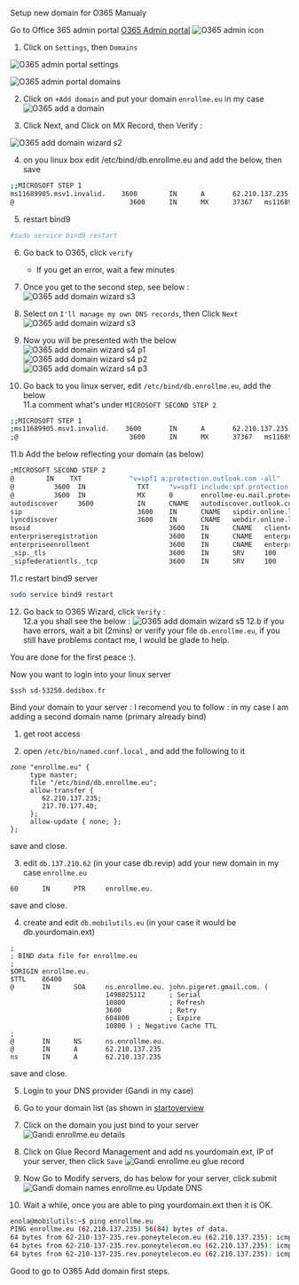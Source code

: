 Setup new domain for O365 Manualy

Go to Office 365 admin portal [O365 Admin portal]()
![O365 admin icon](O365_AdminIcon.png)  

1. Click on `Settings`, then `Domains`  

![O365 admin portal settings](O365_AdminPortalSettings.png)   
  
![O365 admin portal domains](O365_AdminPortalAddDomains.png)  

2. Click on `+Add domain` and put your domain `enrollme.eu` in my case 
![O365 add a domain](O365_AdminPortalAddADomain.png) 

3. Click Next, and Click on MX Record, then Verify : 

![O365 add domain wizard s2](O365_AddDomain_WizardS2.png)

4. on you linux box edit /etc/bind/db.enrollme.eu and add the below, then save

```bash
;;MICROSOFT STEP 1
ms11689905.msv1.invalid.    3600        IN      A       62.210.137.235
@                             3600      IN      MX      37367   ms11689905.msv1.invalid.
```

5. restart bind9

```bash
#sudo service bind9 restart
```

6. Go back to O365, click `verify`
   - If you get an error, wait a few minutes  

8. Once you get to the second step, see below :  
![O365 add domain wizard s3](O365_AddDomain_WizardS3.png)

9. Select on `I'll manage my own DNS records`, then Click `Next` 
![O365 add domain wizard s3](O365_AddDomain_WizardS3_Select.png)
 
10. Now you will be presented with the below
![O365 add domain wizard s4 p1](O365_AddDomain_WizardS4_p1.png)  
![O365 add domain wizard s4 p2](O365_AddDomain_WizardS4_p2.png)  
![O365 add domain wizard s4 p3](O365_AddDomain_WizardS4_p3.png)  

11. Go back to you linux server, edit `/etc/bind/db.enrollme.eu`, add the below  
11.a comment what's under `MICROSOFT SECOND STEP 2`  

```bash
;;MICROSOFT STEP 1
;ms11689905.msv1.invalid.    3600       IN      A       62.210.137.235
;@                            3600      IN      MX      37367   ms11689905.msv1.invalid.
```  
11.b Add the below reflecting your domain (as below)  

```bash
;MICROSOFT SECOND STEP 2
@        IN    TXT            "v=spf1 a:protection.outlook.com -all"
@          3600  IN             TXT     "v=spf1 include:spf.protection.outlook.com -all"
@          3600  IN             MX      0       enrollme-eu.mail.protection.outlook.com.
autodiscover     3600           IN      CNAME   autodiscover.outlook.com.
sip                             3600    IN      CNAME   sipdir.online.lync.com.
lyncdiscover                    3600    IN      CNAME   webdir.online.lync.com.
msoid                                   3600    IN      CNAME   clientconfig.microsoftonline-p.net.
enterpriseregistration                  3600    IN      CNAME   enterpriseregistration.windows.net.
enterpriseenrollment                    3600    IN      CNAME   enterpriseenrollment.manage.microsoft.com.
_sip._tls                               3600    IN      SRV     100     1       443        sipdir.online.lync.com.
_sipfederationtls._tcp                  3600    IN      SRV     100     1       5061       sipfed.online.lync.com.
```
11.c restart bind9 server
 
```bash
sudo service bind9 restart
```

12. Go back to O365 Wizard, click `Verify` :  
12.a you shall see the below :
![O365 add domain wizard s5](O365_AddDomain_WizardS5.png)
12.b if you have errors, wait a bit (2mins) or verify your file `db.enrollme.eu`, if you still have problems contact me, I would be glade to help.


You are done for the first peace :).



Now you want to login into your linux server

``` 
$ssh sd-53250.dedibox.fr
```  

Bind your domain to your server :
I recomend you to follow : <alain doc>
in my case I am adding a second domain name (primary already bind)
1. get root access  

2. open `/etc/bin/named.conf.local` , and add the following to it  
  
```dns
zone "enrollme.eu" {
     type master;
     file "/etc/bind/db.enrollme.eu";
     allow-transfer {
        62.210.137.235;
        217.70.177.40;
     };
     allow-update { none; };
};
``` 
save and close. 

3. edit `db.137.210.62` (in your case db.revip) add your new domain in my case `enrollme.eu`  
 
```dns 
60      IN      PTR     enrollme.eu.  
``` 
save and close.
 
4. create and edit `db.mobilutils.eu` (in your case it would be db.yourdomain.ext)

```dns
;
; BIND data file for enrollme.eu
;
$ORIGIN enrollme.eu.
$TTL    86400
@       IN      SOA     ns.enrollme.eu. john.pigeret.gmail.com. (
                        1498825112      ; Serial
                        10800           ; Refresh
                        3600            ; Retry
                        604800          ; Expire
                        10800 ) ; Negative Cache TTL
;
@       IN      NS      ns.enrollme.eu.
@       IN      A       62.210.137.235
ns      IN      A       62.210.137.235
```   
save and close.

5. Login to your DNS provider (Gandi in my case)
6. Go to your domain list (as shown in [startoverview](startoverview.md)
7. Click on the domain you just bind to your server
![Gandi enrollme.eu details](GANDI_enrollmeeu_details.png)

8. Click on Glue Record Management and add ns.yourdomain.ext, IP of your server, then click `Save`
![Gandi enrollme.eu glue record](GANDI_DomainNameEnrollmeeuGlueRecordManagement.png)  

9. Now Go to Modify servers, do has below for your server, click submit
![Gandi domain names enrollme.eu Update DNS](GANDI_DomainNamesEnrollmeeuUpdateDNS.png)  

10. Wait a while, once you are able to ping yourdomain.ext then it is OK.

```bash
enola@mobilutils:~$ ping enrollme.eu
PING enrollme.eu (62.210.137.235) 56(84) bytes of data.
64 bytes from 62-210-137-235.rev.poneytelecom.eu (62.210.137.235): icmp_seq=1 ttl=64 time=0.015 ms
64 bytes from 62-210-137-235.rev.poneytelecom.eu (62.210.137.235): icmp_seq=2 ttl=64 time=0.020 ms
64 bytes from 62-210-137-235.rev.poneytelecom.eu (62.210.137.235): icmp_seq=3 ttl=64 time=0.021 ms
```  

Good to go to O365 Add domain first steps.  
